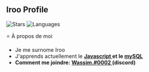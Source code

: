 ## Iroo Profile
![Stars](https://github-readme-stats.vercel.app/api?username=sasa-cdc&title_color=fff&text_color=ffffff&bg_color=000000&include_all_commits=false&hide_border=true&hide_title=true)
![Languages](https://github-readme-stats.vercel.app/api/top-langs/?username=sasa-cdc&layout=compact&title_color=fff&text_color=ffffff&bg_color=000000&hide_border=true)


 ⭐ À propos de moi
-  Je me surnome Iroo
-  J'apprends actuellement le <a href="https://developer.mozilla.org/fr/docs/Web/JavaScript" target="_blank">  <b>Javascript<b/>  </a> et le <a href="https://developer.mozilla.org/en-US/docs/Glossary/SQL" target="_blank"> <b>mySQL<b/> </a>
-  Comment me joindre: <a href="https://discord.gg/RcPEHjAE" target="_blank"> Wassim.#0002 </a> (discord)




